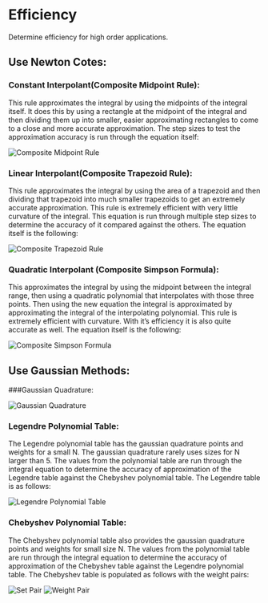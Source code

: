 Efficiency
==========

Determine efficiency for high order applications.

Use Newton Cotes:
-----------------

### Constant Interpolant(Composite Midpoint Rule):
This rule approximates the integral by using the midpoints of the integral itself. It does this by using a
rectangle at the midpoint of the integral and then dividing them up into smaller, easier approximating
rectangles to come to a close and more accurate approximation. The step sizes to test the approximation accuracy is run through the equation itself:

![](http://turing.une.edu.au/~amth247/Lectures_2003/Lecture_17/lecture/img22.gif "Composite Midpoint Rule") 

### Linear Interpolant(Composite Trapezoid Rule):
This rule approximates the integral by using the area of a trapezoid and then dividing that trapezoid into
much smaller trapezoids to get an extremely accurate approximation. This rule is extremely efficient with
very little curvature of the integral. This equation is run through multiple step sizes to determine the
accuracy of it compared against the others. The equation itself is the following:

![](http://upload.wikimedia.org/math/f/c/c/fcc7b80f5e85dce8b8a262ee9ce83223.png "Composite Trapezoid Rule")

### Quadratic Interpolant (Composite Simpson Formula):
This approximates the integral by using the midpoint between the integral range, then using a quadratic
polynomial that interpolates with those three points. Then using the new equation the integral is
approximated by approximating the integral of the interpolating polynomial. This rule is extremely efficient
with curvature. With it’s efficiency it is also quite accurate as well. The equation itself is the following:

![](http://upload.wikimedia.org/math/a/c/2/ac281e21c702c7a01b4270ada92baa27.png "Composite Simpson Formula")


Use Gaussian Methods:
---------------------

###Gaussian Quadrature:

![](http://upload.wikimedia.org/math/1/b/a/1ba3e9e642523eb58f98f00539aafd60.png "Gaussian Quadrature")

### Legendre Polynomial Table:
The Legendre polynomial table has the gaussian quadrature points and weights for a small N. The
gaussian quadrature rarely uses sizes for N larger than 5. The values from the polynomial table are run
through the integral equation to determine the accuracy of approximation of the Legendre table against the
Chebyshev polynomial table. The Legendre table is as follows:

![](http://www.deltaquants.com/assets/images/Legendre%20polynomialsf-5.jpg "Legendre Polynomial Table")

### Chebyshev Polynomial Table:
The Chebyshev polynomial table also provides the gaussian quadrature points and weights for small size
N. The values from the polynomial table are run through the integral equation to determine the accuracy of
approximation of the Chebyshev table against the Legendre polynomial table. The Chebyshev table is populated as
follows with the weight pairs:

![](http://upload.wikimedia.org/math/5/1/8/518d176892c2edaa19236135029bd39b.png "Set Pair")
![](http://upload.wikimedia.org/math/0/c/9/0c91407b3f3801c08124305d8655b085.png "Weight Pair")
